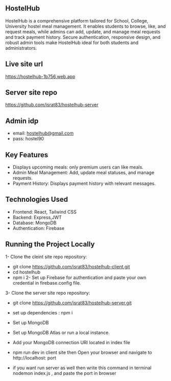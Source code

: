 

## HostelHub
HostelHub is a comprehensive platform tailored for School, College, University hostel meal management. It enables students to browse, like, and request meals, while admins can add, update, and manage meal requests and track payment history. Secure authentication, responsive design, and robust admin tools make HostelHub ideal for both students and administrators.

## Live site url
https://hostelhub-1b756.web.app


## Server site repo
https://github.com/israt83/hostelhub-server


## Admin idp
- email: hostelhub@gmail.com
- pass: hostel90

## Key Features

 - Displays upcoming meals: only premium users can like meals.
 - Admin Meal Management: Add, update meal statuses, and manage requests.
 - Payment History: Displays payment history with relevant messages.

## Technologies Used

- Frontend: React, Tailwind CSS
- Backend: Express,JWT
- Database: MongoDB
- Authentication: Firebase



## Running the Project Locally

1- Clone the cleint site repo repository:
- git clone https://github.com/israt83/hostelhub-client.git
- cd hostelhub
- npm i
2- Set up Firebase for authentication and paste your own credential in firebase.config file.

3- Clone the server site repo repository:
 - git clone https://github.com/israt83/hostelhub-server.git
 - set up dependencies : npm i
 - Set up MongoDB
 - Set up MongoDB Atlas or run a local instance.
 - Add your MongoDB connection URI located in index file

- npm run dev in client site  then Open your browser and navigate to http://localhost: port
- if you want run server as well then write this command in terminal  nodemon index.js , and paste the port in browser



